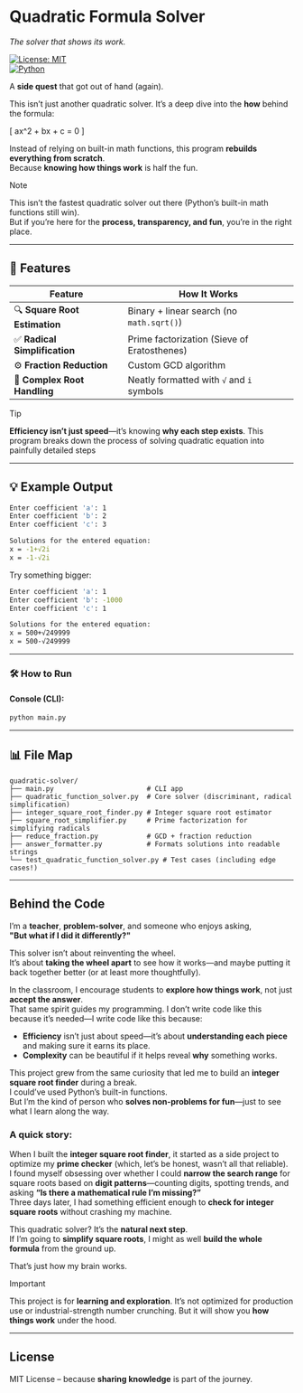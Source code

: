 # Quadratic Formula Solver

_The solver that shows its work._

[![License: MIT](https://img.shields.io/badge/License-MIT-yellow.svg)](LICENSE)  
[![Python](https://img.shields.io/badge/Python-3.x-blue.svg)](https://www.python.org/)

A **side quest** that got out of hand (again).

This isn’t just another quadratic solver. It’s a deep dive into the **how** behind the formula:

\[
ax^2 + bx + c = 0
\]

Instead of relying on built-in math functions, this program **rebuilds everything from scratch**.  
Because **knowing how things work** is half the fun.

> [!NOTE]  
> This isn’t the fastest quadratic solver out there (Python’s built-in math functions still win).  
> But if you’re here for the **process, transparency, and fun**, you’re in the right place.

---

## 🚀 Features

| Feature                    | How It Works                                    |
|----------------------------|-------------------------------------------------|
| 🔍 **Square Root Estimation** | Binary + linear search (no `math.sqrt()`)       |
| ✅ **Radical Simplification** | Prime factorization (Sieve of Eratosthenes)    |
| ⚙️ **Fraction Reduction**     | Custom GCD algorithm                           |
| 🧩 **Complex Root Handling**  | Neatly formatted with `√` and `i` symbols       |

> [!TIP]
>  **Efficiency isn’t just speed**—it’s knowing **why each step exists**.
> This program breaks down the process of solving quadratic equation into painfully
> detailed steps

---

## 💡 Example Output

```bash
Enter coefficient 'a': 1
Enter coefficient 'b': 2
Enter coefficient 'c': 3

Solutions for the entered equation:
x = -1+√2i
x = -1-√2i
```

Try something bigger:

```bash
Enter coefficient 'a': 1
Enter coefficient 'b': -1000
Enter coefficient 'c': 1

Solutions for the entered equation:
x = 500+√249999
x = 500-√249999
```

---

### 🛠️ How to Run

#### Console (CLI):

```bash
python main.py
```

---

## 📊 File Map

```
quadratic-solver/
├── main.py                       # CLI app
├── quadratic_function_solver.py  # Core solver (discriminant, radical simplification)
├── integer_square_root_finder.py # Integer square root estimator
├── square_root_simplifier.py     # Prime factorization for simplifying radicals
├── reduce_fraction.py            # GCD + fraction reduction
├── answer_formatter.py           # Formats solutions into readable strings
└── test_quadratic_function_solver.py # Test cases (including edge cases!)
```

---

## Behind the Code

I’m a **teacher**, **problem-solver**, and someone who enjoys asking,  
**"But what if I did it differently?"**

This solver isn’t about reinventing the wheel.  
It’s about **taking the wheel apart** to see how it works—and maybe putting it back together better (or at least more thoughtfully).

In the classroom, I encourage students to **explore how things work**, not just **accept the answer**.  
That same spirit guides my programming. I don’t write code like this because it’s needed—I write code like this because:

- **Efficiency** isn’t just about speed—it’s about **understanding each piece** and making sure it earns its place.
- **Complexity** can be beautiful if it helps reveal **why** something works.

This project grew from the same curiosity that led me to build an **integer square root finder** during a break.  
I could’ve used Python’s built-in functions.  
But I’m the kind of person who **solves non-problems for fun**—just to see what I learn along the way.

### A quick story:

When I built the **integer square root finder**, it started as a side project to optimize my **prime checker** (which, let’s be honest, wasn’t all that reliable).  
I found myself obsessing over whether I could **narrow the search range** for square roots based on **digit patterns**—counting digits, spotting trends, and asking **“Is there a mathematical rule I’m missing?”**  
Three days later, I had something efficient enough to **check for integer square roots** without crashing my machine.

This quadratic solver? It’s the **natural next step**.  
If I’m going to **simplify square roots**, I might as well **build the whole formula** from the ground up.

That’s just how my brain works.

> [!IMPORTANT]
> This project is for **learning and exploration**. It’s not optimized for production use or industrial-strength number crunching. But it will show you **how things work** under the hood.

---

## License

MIT License – because **sharing knowledge** is part of the journey.

